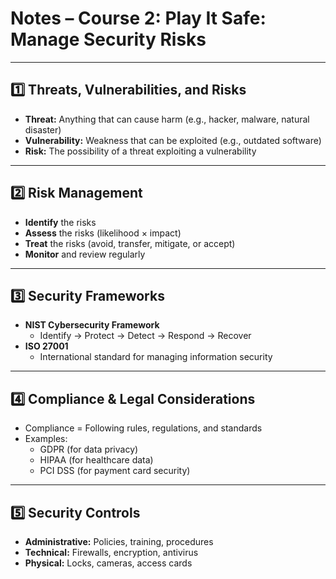 # Notes – Course 2: Play It Safe: Manage Security Risks

---

## 1️⃣ Threats, Vulnerabilities, and Risks
- **Threat:** Anything that can cause harm (e.g., hacker, malware, natural disaster)
- **Vulnerability:** Weakness that can be exploited (e.g., outdated software)
- **Risk:** The possibility of a threat exploiting a vulnerability

---

## 2️⃣ Risk Management
- **Identify** the risks
- **Assess** the risks (likelihood × impact)
- **Treat** the risks (avoid, transfer, mitigate, or accept)
- **Monitor** and review regularly

---

## 3️⃣ Security Frameworks
- **NIST Cybersecurity Framework**
  - Identify → Protect → Detect → Respond → Recover
- **ISO 27001**
  - International standard for managing information security

---

## 4️⃣ Compliance & Legal Considerations
- Compliance = Following rules, regulations, and standards
- Examples:
  - GDPR (for data privacy)
  - HIPAA (for healthcare data)
  - PCI DSS (for payment card security)

---

## 5️⃣ Security Controls
- **Administrative:** Policies, training, procedures
- **Technical:** Firewalls, encryption, antivirus
- **Physical:** Locks, cameras, access cards
